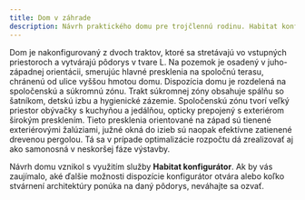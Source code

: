 ```yaml
---
title: Dom v záhrade
description: Návrh praktického domu pre trojčlennú rodinu. Habitat konfigurátor nám umožnil jednoducho skombinovať pôdorys bez veľkostných kompromisov s rozpočtovo optimalizovaným zovňajškom domu. V architektúre sme vybrali konštrukčne jednoduché detaily a vkusnú kompozíciu hmôt s plochou alebo sedlovou strechou. Nevykurované podkrovie je využité ako veľký úložný priestor.
---
```

Dom je nakonfigurovaný z dvoch traktov, ktoré sa stretávajú vo vstupných priestoroch a vytvárajú pôdorys v tvare L. Na pozemok je osadený v juho-západnej orientácii, smerujúc hlavné presklenia na spoločnú terasu, chránenú od ulice vyššou hmotou domu. Dispozícia domu je rozdelená na spoločenskú a súkromnú zónu. Trakt súkromnej zóny obsahuje spálňu so šatníkom, detskú izbu a hygienické zázemie. Spoločenskú zónu tvorí veľký priestor obývačky s kuchyňou a jedálňou, opticky prepojený s exteriérom širokým presklením. Tieto presklenia orientované na západ sú tienené exteriérovými žalúziami, južné okná do izieb sú naopak efektívne zatienené drevenou pergolou. Tá sa v prípade optimalizácie rozpočtu dá zrealizovať aj ako samonosná v neskoršej fáze výstavby.

Návrh domu vznikol s využitím služby <strong>Habitat konfigurátor</strong>. Ak by vás zaujímalo, aké ďalšie možnosti dispozície konfigurátor otvára alebo koľko stvárnení architektúry ponúka na daný pôdorys, neváhajte sa ozvať.

   
